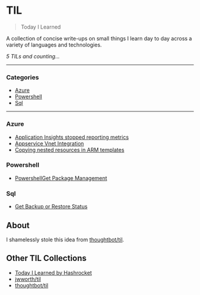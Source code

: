 # TIL

> Today I Learned

A collection of concise write-ups on small things I learn day to day across a
variety of languages and technologies.

_5 TILs and counting..._

---

### Categories

* [Azure](#Azure)
* [Powershell](#Powershell)
* [Sql](#SQL)

---

### Azure

- [Application Insights stopped reporting metrics](Azure/appinsights-stopped-metrics.md)
- [Appservice Vnet Integration](Azure/appservice-vnet-integration.md)
- [Copying nested resources in ARM templates](Azure/arm-nested-resource-copy.md)

### Powershell

- [PowershellGet Package Management](Powershell/add-powershellget.md)

### Sql

- [Get Backup or Restore Status](SQL/get-backup-or-restore-status.md)

## About

I shamelessly stole this idea from
[thoughtbot/til](https://github.com/thoughtbot/til).

## Other TIL Collections

* [Today I Learned by Hashrocket](https://til.hashrocket.com)
* [jwworth/til](https://github.com/jwworth/til)
* [thoughtbot/til](https://github.com/thoughtbot/til)
